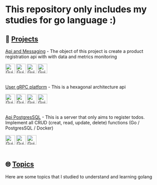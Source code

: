 # This repository only includes my studies for go language :)

## 🚀 [Projects](https://github.com/GuiCintra27/go/tree/main/projects)

[Api and Messaging](https://github.com/GuiCintra27/go/tree/main/projects/api_and_messaging_project) - The object of this project is create a product registration api with with data and metrics monitoring
<div style="display: inline_block"> 
  <img alt="Gui-Figma" height="30" src="https://img.shields.io/badge/Go-00ADD8?style=for-the-badge&logo=go&logoColor=white">
  <img alt="Gui-Figma" height="30" src="https://img.shields.io/badge/MySQL-005C84?style=for-the-badge&logo=mysql&logoColor=white">
  <img alt="Gui-Figma" height="30" src="https://img.shields.io/badge/Docker-2CA5E0?style=for-the-badge&logo=docker&logoColor=white">
  <img alt="Gui-Figma" height="30" src="https://img.shields.io/badge/Apache_Kafka-231F20?style=for-the-badge&logo=apache-kafka&logoColor=white">
</div>

<br/>

[User gRPC platform](https://github.com/GuiCintra27/go/tree/main/projects/user_grpc_platform_project)  - This is a hexagonal architecture api

<div style="display: inline_block"> 
  <img alt="Gui-Figma" height="30" src="https://img.shields.io/badge/Go-00ADD8?style=for-the-badge&logo=go&logoColor=white">
  <img alt="Gui-Figma" height="30" src="https://img.shields.io/badge/Docker-2CA5E0?style=for-the-badge&logo=docker&logoColor=white">
  <img alt="Gui-Figma" height="30" src="https://img.shields.io/badge/PostgreSQL-316192?style=for-the-badge&logo=postgresql&logoColor=white">
  <img alt="Gui-Figma" height="30" src="https://img.shields.io/static/v1?label=&message=gRPC&color=ffffff&logo=https://www.bairesdev.com/wp-content/uploads/2021/07/grpc.svg">
</div>

<br/>


[Api PostgresSQL](https://github.com/GuiCintra27/go/tree/main/projects/api_postgresql_project) - This is a server that only aims to register todos. Implement all CRUD (creat, read, update, delete) functions (Go / PostgresSQL / Docker)

<div style="display: inline_block"> 
  <img alt="Gui-Figma" height="30" src="https://img.shields.io/badge/Go-00ADD8?style=for-the-badge&logo=go&logoColor=white">
  <img alt="Gui-Figma" height="30" src="https://img.shields.io/badge/Docker-2CA5E0?style=for-the-badge&logo=docker&logoColor=white">
  <img alt="Gui-Figma" height="30" src="https://img.shields.io/badge/PostgreSQL-316192?style=for-the-badge&logo=postgresql&logoColor=white">
</div>

<br/>

## 🌐 [Topics](https://github.com/GuiCintra27/go/tree/main/topics)

Here are some topics that I studied to understand and learning golang